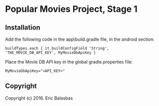 # Popular Movies Project, Stage 1


## Installation

Add the following code in the app\build.gradle file, in the android section:

`buildTypes.each {
        it.buildConfigField 'String', 'THE_MOVIE_DB_API_KEY', MyMovieDbApiKey
    }`


Place the Movie DB API key in the global gradle.properties file:

`MyMovieDbApiKey="<API_KEY>"`


## Copyright

Copyright (c) 2016. Eric Balasbas
